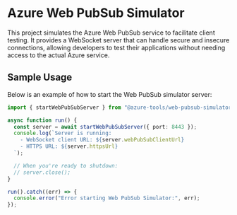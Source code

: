 # Azure Web PubSub Simulator

This project simulates the Azure Web PubSub service to facilitate client testing. It provides a WebSocket server that can handle secure and insecure connections, allowing developers to test their applications without needing access to the actual Azure service.

## Sample Usage

Below is an example of how to start the Web PubSub simulator server:

```typescript
import { startWebPubSubServer } from "@azure-tools/web-pubsub-simulator";

async function run() {
  const server = await startWebPubSubServer({ port: 8443 });
  console.log(`Server is running:
    - WebSocket client URL: ${server.webPubSubClientUrl}
    - HTTPS URL: ${server.httpsUrl}
  `);

  // When you're ready to shutdown:
  // server.close();
}

run().catch((err) => {
  console.error("Error starting Web PubSub Simulator:", err);
});
```

